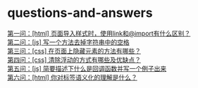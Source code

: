 # questions-and-answers
<a href="HTML/2022-4-13/one-answer.md">第一问：[html] 页面导入样式时，使用link和@import有什么区别？</a><br/>
<a href="JS/2022-4-13/[js] 写一个方法去掉字符串中的空格.md">第二问：[js] 写一个方法去掉字符串中的空格</a><br/>
<a href="CSS/2022-4-13/[css] 在页面上隐藏元素的方法有哪些？.md">第三问：[css] 在页面上隐藏元素的方法有哪些？</a><br/>
<a href="CSS/2022-4-14/[css] 清除浮动的方式有哪些及优缺点？.md">第四问：[css] 清除浮动的方式有哪些及优缺点？</a><br/>
<a href="JS/2022-4-14/[js] 简要描述下什么是回调函数并写一个例子出来.md">第五问：[js] 简要描述下什么是回调函数并写一个例子出来</a><br/>
<a href="">第六问：[html] 你对标签语义化的理解是什么？</a>
